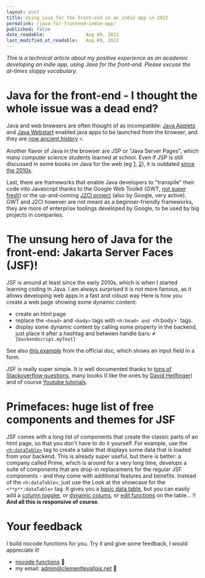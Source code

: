 ```yaml
---
layout: post
title: Using java for the front-end in an indie app in 2022
permalink: /java-for-frontend-indie-app/
published: false
date_readable:               Aug 09, 2022
last_modified_at_readable:   Aug 09, 2022
---
```


*This is a technical article about my positive experience as an academic developing an indie app, using Java for the front-end.
Please excuse the at-times sloppy vocabulary.*

# Java for the front-end - I thought the whole issue was a dead end?

Java and web browsers are often thought of as incompatible: [Java Applets](https://en.wikipedia.org/wiki/Java_applet) and [Java Webstart](https://en.wikipedia.org/wiki/Java_Web_Start) enabled java apps to be launched from the browser, and they are [now ancient history](https://www.slideshare.net/HendrikEbbers/java-webstart-is-dead-what-should-we-do-now) 💀.

Another flavor of Java in the browser are JSP or "Java Server Pages", which many computer science students learned at school.
Even if JSP is still discussed in some books on Java for the web (eg [1](https://www.amazon.com/Java-Jakarta-Recipes-Problem-Solution-Enterprise-ebook/dp/B0B6Z9JTNH), [2](https://www.amazon.com/Beginning-Jakarta-Web-Development-Applications/dp/1484258657)), it is outdated [since the 2010s](https://odoepner.wordpress.com/2015/03/11/is-jsp-an-unsupported-deprecated-part-of-jee/).

Last, there are frameworks that enable Java developers to "transpile" their code into Javascript thanks to the Google Web Toolkit (GWT, [not super fresh](https://groups.google.com/g/google-web-toolkit/c/FeEI0Rl7cyw/m/OU0HHvxtBQAJ?pli=1)) or the up-and-coming [J2Cl project](https://github.com/google/j2cl) (also by Google, very active).
GWT and J2Cl however are not meant as a beginner-friendly frameworks, they are more of enterprise toolings developed by Google, to be used by big projects in companies.

# The unsung hero of Java for the front-end: Jakarta Server Faces (JSF)!

JSF is around at least since the early 2010s, which is when I started learning coding in Java. I am always surprised it is not more famous, as it allows developing web apps in a fast and robust way Here is how you create a web page showing some dynamic content:

- create an html page
- replace the `<head>` and `<body>` tags with `<h:head> and `<h:body>` tags.
- display some dynamic content by calling some property in the backend, just place it after a hashtag and between handle bars: `#{backendscript.myText}`

See also [this example](https://eclipse-ee4j.github.io/jakartaee-tutorial/#a-web-module-that-uses-jakarta-faces-technology-the-hello1-example) from the official doc, which shows an input field in a form.

JSF is really super simple. It is well documented thanks to [tons of Stackoverflow questions](https://stackoverflow.com/questions/tagged/jsf), many books (I like the ones by [David Hellfinger](https://www.amazon.fr/Java-Application-Development-Enterprise-applications-ebook/dp/B072MFGRVF)) and of course [Youtube tutorials](https://www.youtube.com/watch?v=-Jbuy8aaLVA).

# Primefaces: huge list of free components and themes for JSF

JSF comes with a long list of components that create the classic parts of an html page, so that you don't have to do it yourself. For example, use the [`<h:dataTable>`](https://www.javatpoint.com/jsf-datatable) tag to create a table that displays some data that is loaded from your backend. This is already super useful, but there is better: a company called Prime, which is around for a very long time, develops a suite of components that are drop-in replacemens for the regular JSF components - and they come with additional features and benefits. Instead of the `<h:dataTable>`, just use the  Look at the showcase for the `<**p**:dataTable>` tag. It gives you a [basic data table](https://www.primefaces.org/showcase/ui/data/datatable/basic.xhtml), but you can easily add a [column toggler](https://www.primefaces.org/showcase/ui/data/datatable/columnToggler.xhtml), or [dynamic colums](https://www.primefaces.org/showcase/ui/data/datatable/columns.xhtml), or [edit functions](https://www.primefaces.org/showcase/ui/data/datatable/edit.xhtml) on the table... !! **And all this is responsive of course**.



# Your feedback
I build nocode functions for you. Try it and give some feedback, I would appreciate it!

* [nocode functions](https://nocodefunctions.com) 🔎
* my email: [admin@clementlevallois.net](mailto:admin@clementlevallois.net) 📧
